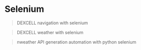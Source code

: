 # Selenium
> DEXCELL navigation with selenium

> DEXCELL weather with selenium

> nweather API generation automation with python selenium
